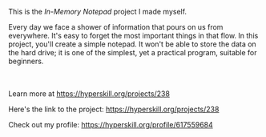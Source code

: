 This is the *In-Memory Notepad* project I made myself.


<p>Every day we face a shower of information that pours on us from everywhere. It's easy to forget the most important things in that flow. In this project, you'll create a simple notepad. It won't be able to store the data on the hard drive; it is one of the simplest, yet a practical program, suitable for beginners.</p><br/><br/>Learn more at <a href="https://hyperskill.org/projects/238?utm_source=ide&utm_medium=ide&utm_campaign=ide&utm_content=project-card">https://hyperskill.org/projects/238</a>

Here's the link to the project: https://hyperskill.org/projects/238

Check out my profile: https://hyperskill.org/profile/617559684
